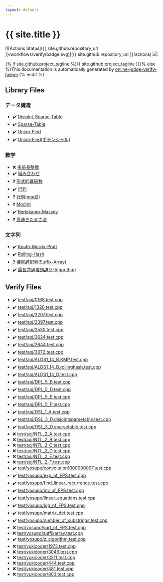 ```yaml
---
layout: default
---
```


<!-- mathjax config similar to math.stackexchange -->
<script type="text/javascript" async
  src="https://cdnjs.cloudflare.com/ajax/libs/mathjax/2.7.5/MathJax.js?config=TeX-MML-AM_CHTML">
</script>
<script type="text/x-mathjax-config">
  MathJax.Hub.Config({
    TeX: { equationNumbers: { autoNumber: "AMS" }},
    tex2jax: {
      inlineMath: [ ['$','$'] ],
      processEscapes: true
    },
    "HTML-CSS": { matchFontHeight: false },
    displayAlign: "left",
    displayIndent: "2em"
  });
</script>

<script type="text/javascript" src="https://cdnjs.cloudflare.com/ajax/libs/jquery/3.4.1/jquery.min.js"></script>
<script src="https://cdn.jsdelivr.net/npm/jquery-balloon-js@1.1.2/jquery.balloon.min.js" integrity="sha256-ZEYs9VrgAeNuPvs15E39OsyOJaIkXEEt10fzxJ20+2I=" crossorigin="anonymous"></script>
<script type="text/javascript" src="assets/js/copy-button.js"></script>
<link rel="stylesheet" href="assets/css/copy-button.css" />


# {{ site.title }}

[![Actions Status]({{ site.github.repository_url }}/workflows/verify/badge.svg)]({{ site.github.repository_url }}/actions)
<a href="{{ site.github.repository_url }}"><img src="https://img.shields.io/github/last-commit/{{ site.github.owner_name }}/{{ site.github.repository_name }}" /></a>

{% if site.github.project_tagline %}{{ site.github.project_tagline }}{% else %}This documentation is automatically generated by <a href="https://github.com/kmyk/online-judge-verify-helper">online-judge-verify-helper</a>.{% endif %}

## Library Files

<div id="c1c7278649b583761cecd13e0628181d"></div>

### データ構造

* :heavy_check_mark: <a href="library/DataStructure/DisjointSparseTable.hpp.html">Disjoint-Sparse-Table</a>
* :heavy_check_mark: <a href="library/DataStructure/SparseTable.hpp.html">Sparse-Table</a>
* :heavy_check_mark: <a href="library/DataStructure/UnionFind.hpp.html">Union-Find</a>
* :heavy_check_mark: <a href="library/DataStructure/UnionFind_Potential.hpp.html">Union-Find(ポテンシャル)</a>


<div id="6e65831863dbf272b7a65cd8df1a440d"></div>

### 数学

* :x: <a href="library/Math/BigInt.hpp.html">多倍長整数</a>
* :heavy_check_mark: <a href="library/Math/Combination.hpp.html">組み合わせ</a>
* :question: <a href="library/Math/FormalPowerSeries.hpp.html">形式的冪級数</a>
* :heavy_check_mark: <a href="library/Math/Matrix.hpp.html">行列</a>
* :question: <a href="library/Math/Matrix_mod2.hpp.html">行列(mod2)</a>
* :question: <a href="library/Math/ModInt.hpp.html">ModInt</a>
* :heavy_check_mark: <a href="library/Math/berlekamp_massey.hpp.html">Berlekamp-Massey</a>
* :question: <a href="library/Math/kitamasa.hpp.html">高速きたまさ法</a>


<div id="a973a7fd4d27ccdfce027f329015f5da"></div>

### 文字列

* :heavy_check_mark: <a href="library/String/KnuthMorrisPratt.hpp.html">Knuth-Morris-Pratt</a>
* :heavy_check_mark: <a href="library/String/RollingHash.hpp.html">Rolling-Hash</a>
* :question: <a href="library/String/SuffixArray.hpp.html">接尾辞配列(Suffix-Array)</a>
* :heavy_check_mark: <a href="library/String/z_algorithm.hpp.html">最長共通接頭辞(Z-Algorithm)</a>


## Verify Files

* :heavy_check_mark: <a href="verify/test/aoj/0168.test.cpp.html">test/aoj/0168.test.cpp</a>
* :heavy_check_mark: <a href="verify/test/aoj/1328.test.cpp.html">test/aoj/1328.test.cpp</a>
* :heavy_check_mark: <a href="verify/test/aoj/2207.test.cpp.html">test/aoj/2207.test.cpp</a>
* :heavy_check_mark: <a href="verify/test/aoj/2397.test.cpp.html">test/aoj/2397.test.cpp</a>
* :heavy_check_mark: <a href="verify/test/aoj/2530.test.cpp.html">test/aoj/2530.test.cpp</a>
* :heavy_check_mark: <a href="verify/test/aoj/2624.test.cpp.html">test/aoj/2624.test.cpp</a>
* :heavy_check_mark: <a href="verify/test/aoj/2644.test.cpp.html">test/aoj/2644.test.cpp</a>
* :heavy_check_mark: <a href="verify/test/aoj/3072.test.cpp.html">test/aoj/3072.test.cpp</a>
* :heavy_check_mark: <a href="verify/test/aoj/ALDS1_14_B.KMP.test.cpp.html">test/aoj/ALDS1_14_B.KMP.test.cpp</a>
* :heavy_check_mark: <a href="verify/test/aoj/ALDS1_14_B.rollinghash.test.cpp.html">test/aoj/ALDS1_14_B.rollinghash.test.cpp</a>
* :heavy_check_mark: <a href="verify/test/aoj/ALDS1_14_D.test.cpp.html">test/aoj/ALDS1_14_D.test.cpp</a>
* :heavy_check_mark: <a href="verify/test/aoj/DPL_5_B.test.cpp.html">test/aoj/DPL_5_B.test.cpp</a>
* :heavy_check_mark: <a href="verify/test/aoj/DPL_5_D.test.cpp.html">test/aoj/DPL_5_D.test.cpp</a>
* :heavy_check_mark: <a href="verify/test/aoj/DPL_5_E.test.cpp.html">test/aoj/DPL_5_E.test.cpp</a>
* :heavy_check_mark: <a href="verify/test/aoj/DPL_5_F.test.cpp.html">test/aoj/DPL_5_F.test.cpp</a>
* :heavy_check_mark: <a href="verify/test/aoj/DSL_1_A.test.cpp.html">test/aoj/DSL_1_A.test.cpp</a>
* :heavy_check_mark: <a href="verify/test/aoj/DSL_3_D.disjointsparsetable.test.cpp.html">test/aoj/DSL_3_D.disjointsparsetable.test.cpp</a>
* :heavy_check_mark: <a href="verify/test/aoj/DSL_3_D.sparsetable.test.cpp.html">test/aoj/DSL_3_D.sparsetable.test.cpp</a>
* :x: <a href="verify/test/aoj/NTL_2_A.test.cpp.html">test/aoj/NTL_2_A.test.cpp</a>
* :x: <a href="verify/test/aoj/NTL_2_B.test.cpp.html">test/aoj/NTL_2_B.test.cpp</a>
* :x: <a href="verify/test/aoj/NTL_2_C.test.cpp.html">test/aoj/NTL_2_C.test.cpp</a>
* :x: <a href="verify/test/aoj/NTL_2_D.test.cpp.html">test/aoj/NTL_2_D.test.cpp</a>
* :x: <a href="verify/test/aoj/NTL_2_E.test.cpp.html">test/aoj/NTL_2_E.test.cpp</a>
* :x: <a href="verify/test/aoj/NTL_2_F.test.cpp.html">test/aoj/NTL_2_F.test.cpp</a>
* :heavy_check_mark: <a href="verify/test/yosupo/convolution1000000007.test.cpp.html">test/yosupo/convolution1000000007.test.cpp</a>
* :heavy_check_mark: <a href="verify/test/yosupo/exp_of_FPS.test.cpp.html">test/yosupo/exp_of_FPS.test.cpp</a>
* :heavy_check_mark: <a href="verify/test/yosupo/find_linear_recurrence.test.cpp.html">test/yosupo/find_linear_recurrence.test.cpp</a>
* :heavy_check_mark: <a href="verify/test/yosupo/inv_of_FPS.test.cpp.html">test/yosupo/inv_of_FPS.test.cpp</a>
* :heavy_check_mark: <a href="verify/test/yosupo/linear_equations.test.cpp.html">test/yosupo/linear_equations.test.cpp</a>
* :heavy_check_mark: <a href="verify/test/yosupo/log_of_FPS.test.cpp.html">test/yosupo/log_of_FPS.test.cpp</a>
* :heavy_check_mark: <a href="verify/test/yosupo/matrix_det.test.cpp.html">test/yosupo/matrix_det.test.cpp</a>
* :heavy_check_mark: <a href="verify/test/yosupo/number_of_substrings.test.cpp.html">test/yosupo/number_of_substrings.test.cpp</a>
* :x: <a href="verify/test/yosupo/sqrt_of_FPS.test.cpp.html">test/yosupo/sqrt_of_FPS.test.cpp</a>
* :x: <a href="verify/test/yosupo/suffixarray.test.cpp.html">test/yosupo/suffixarray.test.cpp</a>
* :heavy_check_mark: <a href="verify/test/yosupo/z_algorithm.test.cpp.html">test/yosupo/z_algorithm.test.cpp</a>
* :x: <a href="verify/test/yukicoder/1973.test.cpp.html">test/yukicoder/1973.test.cpp</a>
* :x: <a href="verify/test/yukicoder/3046.test.cpp.html">test/yukicoder/3046.test.cpp</a>
* :x: <a href="verify/test/yukicoder/3211.test.cpp.html">test/yukicoder/3211.test.cpp</a>
* :x: <a href="verify/test/yukicoder/444.test.cpp.html">test/yukicoder/444.test.cpp</a>
* :x: <a href="verify/test/yukicoder/481.test.cpp.html">test/yukicoder/481.test.cpp</a>
* :x: <a href="verify/test/yukicoder/803.test.cpp.html">test/yukicoder/803.test.cpp</a>


